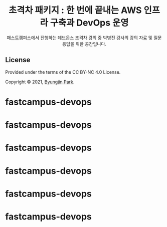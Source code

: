 <div align="center">
  <h1>초격차 패키지 : 한 번에 끝내는 AWS 인프라 구축과 DevOps 운영</h1>
</div>

<p align="center">
  패스트캠퍼스에서 진행하는 데브옵스 초격차 강의 중 박병진 강사의 강의 자료 및 질문응답을 위한 공간입니다.
</p>



## License

Provided under the terms of the CC BY-NC 4.0 License.

Copyright © 2021, [Byungjin Park](https://www.posquit0.com).
# fastcampus-devops
# fastcampus-devops
# fastcampus-devops
# fastcampus-devops
# fastcampus-devops
# fastcampus-devops
